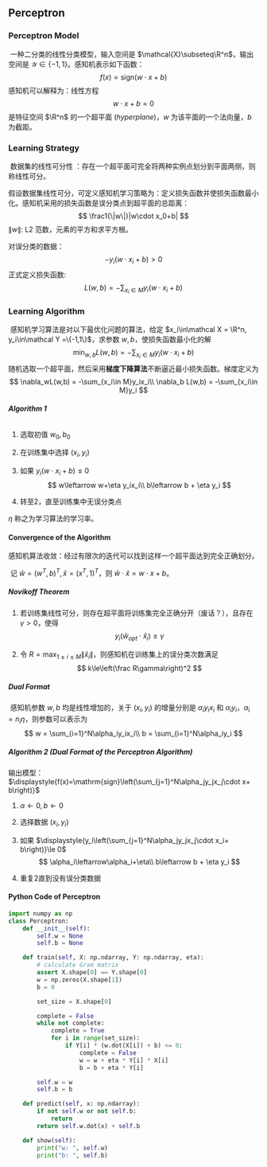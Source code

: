 ## Perceptron

### Perceptron Model

​	一种二分类的线性分类模型，输入空间是 $\mathcal{X}\subseteq\R^n$，输出空间是 $\mathcal Y\in\{-1,1\}$。感知机表示如下函数：
$$
f(x) = \mathrm{sign}(w\cdot x+b)
$$
​	感知机可以解释为：线性方程
$$
w\cdot x+b=0
$$
是特征空间 $\R^n$ 的一个超平面 (*hyperplane*)，$w$ 为该平面的一个法向量，$b$ 为截距。

### Learning Strategy

​	数据集的线性可分性 ：存在一个超平面可完全将两种实例点划分到平面两侧，则称线性可分。

​	假设数据集线性可分，可定义感知机学习策略为：定义损失函数并使损失函数最小化。感知机采用的损失函数是误分类点到超平面的总距离：
$$
\frac1{\|w\|}|w\cdot x_0+b|
$$
$\|w\|$: L2 范数，元素的平方和求平方根。

对误分类的数据：
$$
-y_i(w\cdot x_i+b) > 0
$$
正式定义损失函数: 
$$
L(w,b) = -\sum_{x_i\in M}y_i(w\cdot x_i+b)
$$

### Learning Algorithm

​	感知机学习算法是对以下最优化问题的算法，给定 $x_i\in\mathcal X = \R^n, y_i\in\mathcal Y =\{-1,1\}$，求参数 $w,b$，使损失函数最小化的解
$$
\min_{w,b}L(w,b) = -\sum_{x_i\in M}y_i(w\cdot x_i+b)
$$
​	随机选取一个超平面，然后采用**梯度下降算法**不断逼近最小损失函数。梯度定义为
$$
\nabla_wL(w,b) = -\sum_{x_i\in M}y_ix_i\\
\nabla_b L(w,b) = -\sum_{x_i\in M}y_i
$$

###### **Algorithm 1**

1. 选取初值 $w_0,b_0$

2. 在训练集中选择 $(x_i,y_i)$

3. 如果 $y_i(w\cdot x_i+b)\le0$
   $$
   w\leftarrow w+\eta y_ix_i\\
   b\leftarrow b + \eta y_i
   $$

4. 转至2，直至训练集中无误分类点

$\eta$ 称之为学习算法的学习率。

#### Convergence of the Algorithm

​	感知机算法收敛：经过有限次的迭代可以找到这样一个超平面达到完全正确划分。

​	记 $\hat w=(w^T,b)^T, \hat x=(x^T, 1)^T$，则 $\hat w\cdot\hat x = w\cdot x+b$。

##### Novikoff Theorem

1. 若训练集线性可分，则存在超平面将训练集完全正确分开（废话？），且存在 $\gamma>0$，使得
   $$
   y_i(\hat w_{opt}\cdot\hat x_i)\ge\gamma
   $$

2. 令 $R=\max_{1\le i\le M}\|\hat x_i\|$，则感知机在训练集上的误分类次数满足
   $$
   k\le\left(\frac R\gamma\right)^2
   $$

##### Dual Format

​	感知机参数 $w,b$ 均是线性增加的，关于 $(x_i,y_i)$ 的增量分别是 $\alpha_i y_ix_i$ 和 $\alpha_iy_i$，$\alpha_i = n_i\eta$，则参数可以表示为
$$
w = \sum_{i=1}^N\alpha_iy_ix_i\\
b = \sum_{i=1}^N\alpha_iy_i
$$

##### **Algorithm 2 (Dual Format of the Perceptron Algorithm)**

输出模型： $\displaystyle{f(x)=\mathrm{sign}\left(\sum_{j=1}^N\alpha_jy_jx_j\cdot x+ b\right)}$

1. $\alpha\leftarrow0,b\leftarrow 0$

2. 选择数据 $(x_i,y_i)$

3. 如果 $\displaystyle{y_i\left(\sum_{j=1}^N\alpha_jy_jx_j\cdot x_i+ b\right)}\le 0$
   $$
   \alpha_i\leftarrow\alpha_i+\eta\\
   b\leftarrow b + \eta y_i
   $$

4. 重复2直到没有误分类数据

#### Python Code of Perceptron

```python
import numpy as np
class Perceptron:
    def __init__(self):
        self.w = None
        self.b = None

    def train(self, X: np.ndarray, Y: np.ndarray, eta):
        # calculate Gram matrix
        assert X.shape[0] == Y.shape[0]
        w = np.zeros(X.shape[1])
        b = 0

        set_size = X.shape[0]

        complete = False
        while not complete:
            complete = True
            for i in range(set_size):
                if Y[i] * (w.dot(X[i]) + b) <= 0:
                    complete = False
                    w = w + eta * Y[i] * X[i]
                    b = b + eta * Y[i]

        self.w = w
        self.b = b

    def predict(self, x: np.ndarray):
        if not self.w or not self.b:
            return
        return self.w.dot(x) + self.b

    def show(self):
        print("w: ", self.w)
        print("b: ", self.b)
```

